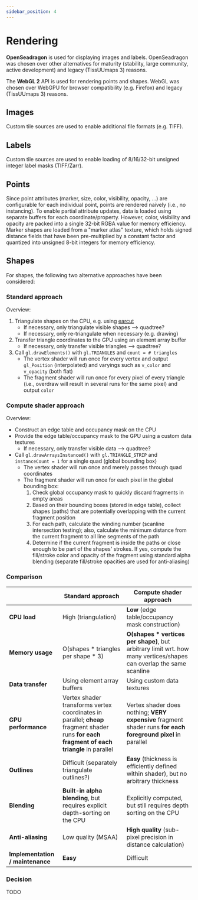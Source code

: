```yaml
---
sidebar_position: 4
---
```


# Rendering

**OpenSeadragon** is used for displaying images and labels. OpenSeadragon was chosen over other alternatives for maturity (stability, large community, active development) and legacy (TissUUmaps 3) reasons.

The **WebGL 2** API is used for rendering points and shapes. WebGL was chosen over WebGPU for browser compatibility (e.g. Firefox) and legacy (TissUUmaps 3) reasons.

## Images

Custom tile sources are used to enable additional file formats (e.g. TIFF).

## Labels

Custom tile sources are used to enable loading of 8/16/32-bit unsigned integer label masks (TIFF/Zarr).

## Points

Since point attributes (marker, size, color, visibility, opacity, ...) are configurable for each individual point, points are rendered naively (i.e., no instancing). To enable partial attribute updates, data is loaded using separate buffers for each coordinate/property. However, color, visibility and opacity are packed into a single 32-bit RGBA value for memory efficiency. Marker shapes are loaded from a "marker atlas" texture, which holds signed distance fields that have been pre-multiplied by a constant factor and quantized into unsigned 8-bit integers for memory efficiency.

## Shapes

For shapes, the following two alternative approaches have been considered:

### Standard approach

Overview:

1. Triangulate shapes on the CPU, e.g. using [earcut](https://github.com/mapbox/earcut)
   - If necessary, only triangulate visible shapes --> quadtree?
   - If necessary, only re-triangulate when necessary (e.g. drawing)
2. Transfer triangle coordinates to the GPU using an element array buffer
   - If necessary, only transfer visible triangles --> quadtree?
3. Call `gl.drawElements()` with `gl.TRIANGLES` and `count = # triangles`
   - The vertex shader will run once for every vertex and output `gl_Position` (interpolated) and varyings such as `v_color` and `v_opacity` (both flat)
   - The fragment shader will run once for every pixel of every triangle (i.e., overdraw will result in several runs for the same pixel) and output `color`

### Compute shader approach

Overview:

- Construct an edge table and occupancy mask on the CPU
- Provide the edge table/occupancy mask to the GPU using a custom data textures
  - If necessary, only transfer visible data --> quadtree?
- Call `gl.drawArraysInstanced()` with `gl.TRIANGLE_STRIP` and `instanceCount = 1` for a single quad (global bounding box)
  - The vertex shader will run once and merely passes through quad coordinates
  - The fragment shader will run once for each pixel in the global bounding box:
    1. Check global occupancy mask to quickly discard fragments in empty areas
    2. Based on their bounding boxes (stored in edge table), collect shapes (paths) that are potentially overlapping with the current fragment position
    3. For each path, calculate the winding number (scanline intersection testing); also, calculate the minimum distance from the current fragment to all line segments of the path
    4. Determine if the current fragment is inside the paths or close enough to be part of the shapes' strokes. If yes, compute the fill/stroke color and opacity of the fragment using standard alpha blending (separate fill/stroke opacities are used for anti-aliasing)

### Comparison

|                                  | Standard approach                                                                                                                          | Compute shader approach                                                                                              |
| -------------------------------- | ------------------------------------------------------------------------------------------------------------------------------------------ | -------------------------------------------------------------------------------------------------------------------- |
| **CPU load**                     | High (triangulation)                                                                                                                       | **Low** (edge table/occupancy mask construction)                                                                     |
| **Memory usage**                 | O(shapes \* triangles per shape \* 3)                                                                                                      | **O(shapes \* vertices per shape)**, but arbitrary limit wrt. how many vertices/shapes can overlap the same scanline |
| **Data transfer**                | Using element array buffers                                                                                                                | Using custom data textures                                                                                           |
| **GPU performance**              | Vertex shader transforms vertex coordinates in parallel; **cheap** fragment shader runs **for each fragment of each triangle** in parallel | Vertex shader does nothing; **VERY expensive** fragment shader runs **for each foreground pixel** in parallel        |
| **Outlines**                     | Difficult (separately triangulate outlines?)                                                                                               | **Easy** (thickness is efficiently defined within shader), but no arbitrary thickness                                |
| **Blending**                     | **Built-in alpha blending**, but requires explicit depth-sorting on the CPU                                                                | Explicitly computed, but still requires depth sorting on the CPU                                                     |
| **Anti-aliasing**                | Low quality (MSAA)                                                                                                                         | **High quality** (sub-pixel precision in distance calculation)                                                       |
| **Implementation / maintenance** | **Easy**                                                                                                                                   | Difficult                                                                                                            |

### Decision

TODO
